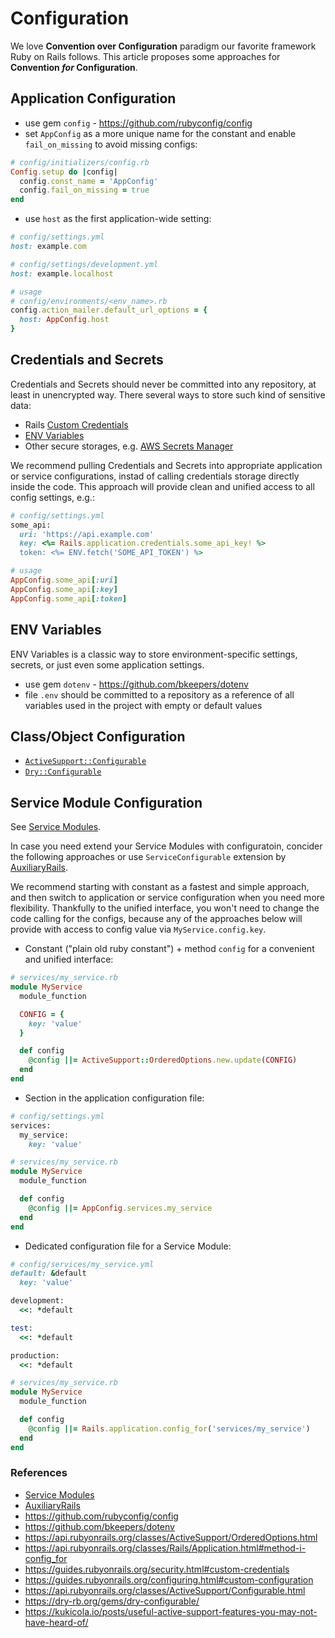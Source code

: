 # Configuration

We love **Convention over Configuration** paradigm our favorite framework Ruby on Rails follows.
This article proposes some approaches for **Convention _for_ Configuration**.

## Application Configuration

- use gem `config` - https://github.com/rubyconfig/config
- set `AppConfig` as a more unique name for the constant and enable `fail_on_missing` to avoid missing configs:
```ruby
# config/initializers/config.rb
Config.setup do |config|
  config.const_name = 'AppConfig'
  config.fail_on_missing = true
end
```
- use `host` as the first application-wide setting:
```ruby
# config/settings.yml
host: example.com

# config/settings/development.yml
host: example.localhost

# usage
# config/environments/<env_name>.rb
config.action_mailer.default_url_options = {
  host: AppConfig.host
}
```

## Credentials and Secrets

Credentials and Secrets should never be committed into any repository, at least in unencrypted way.
There several ways to store such kind of sensitive data:

* Rails [Custom Credentials](https://guides.rubyonrails.org/security.html#custom-credentials)
* [ENV Variables](#env-variables)
* Other secure storages, e.g. [AWS Secrets Manager](https://aws.amazon.com/secrets-manager/)

We recommend pulling Credentials and Secrets into appropriate application or service configurations,
instad of calling credentials storage directly inside the code.
This approach will provide clean and unified access to all config settings, e.g.:

```ruby
# config/settings.yml
some_api:
  uri: 'https://api.example.com'
  key: <%= Rails.application.credentials.some_api_key! %>
  token: <%= ENV.fetch('SOME_API_TOKEN') %>

# usage
AppConfig.some_api[:uri]
AppConfig.some_api[:key]
AppConfig.some_api[:token]
```

## ENV Variables

ENV Variables is a classic way to store environment-specific settings, secrets, or just even some application settings.

- use gem `dotenv` - https://github.com/bkeepers/dotenv
- file `.env` should be committed to a repository as a reference of all variables used in the project with empty or default values

## Class/Object Configuration

* [`ActiveSupport::Configurable`](https://api.rubyonrails.org/classes/ActiveSupport/Configurable.html)
* [`Dry::Configurable`](https://dry-rb.org/gems/dry-configurable/)

## Service Module Configuration

See [Service Modules](https://github.com/ergoserv/handbook/blob/master/guides/service_modules.md).

In case you need extend your Service Modules with configuratoin, concider the following approaches
or use `ServiceConfigurable` extension by [AuxiliaryRails](https://github.com/ergoserv/auxiliary_rails).

We recommend starting with constant as a fastest and simple approach, and then switch to application or service configuration when you need more flexibility.
Thankfully to the unified interface, you won't need to change the code calling for the configs,
because any of the approaches below will provide with access to config value via `MyService.config.key`.

- Constant ("plain old ruby constant") + method `config` for a convenient and unified interface:
```ruby
# services/my_service.rb
module MyService
  module_function

  CONFIG = {
    key: 'value'
  }

  def config
    @config ||= ActiveSupport::OrderedOptions.new.update(CONFIG)
  end
end
```

- Section in the application configuration file:
```ruby
# config/settings.yml
services:
  my_service:
    key: 'value'

# services/my_service.rb
module MyService
  module_function

  def config
    @config ||= AppConfig.services.my_service
  end
end
```

- Dedicated configuration file for a Service Module:
```ruby
# config/services/my_service.yml
default: &default
  key: 'value'

development:
  <<: *default

test:
  <<: *default

production:
  <<: *default

# services/my_service.rb
module MyService
  module_function

  def config
    @config ||= Rails.application.config_for('services/my_service')
  end
end
```

### References
- [Service Modules](https://github.com/ergoserv/handbook/blob/master/guides/service_modules.md)
- [AuxiliaryRails](https://github.com/ergoserv/auxiliary_rails)
- https://github.com/rubyconfig/config
- https://github.com/bkeepers/dotenv
- https://api.rubyonrails.org/classes/ActiveSupport/OrderedOptions.html
- https://api.rubyonrails.org/classes/Rails/Application.html#method-i-config_for
- https://guides.rubyonrails.org/security.html#custom-credentials
- https://guides.rubyonrails.org/configuring.html#custom-configuration
- https://api.rubyonrails.org/classes/ActiveSupport/Configurable.html
- https://dry-rb.org/gems/dry-configurable/
- https://kukicola.io/posts/useful-active-support-features-you-may-not-have-heard-of/
